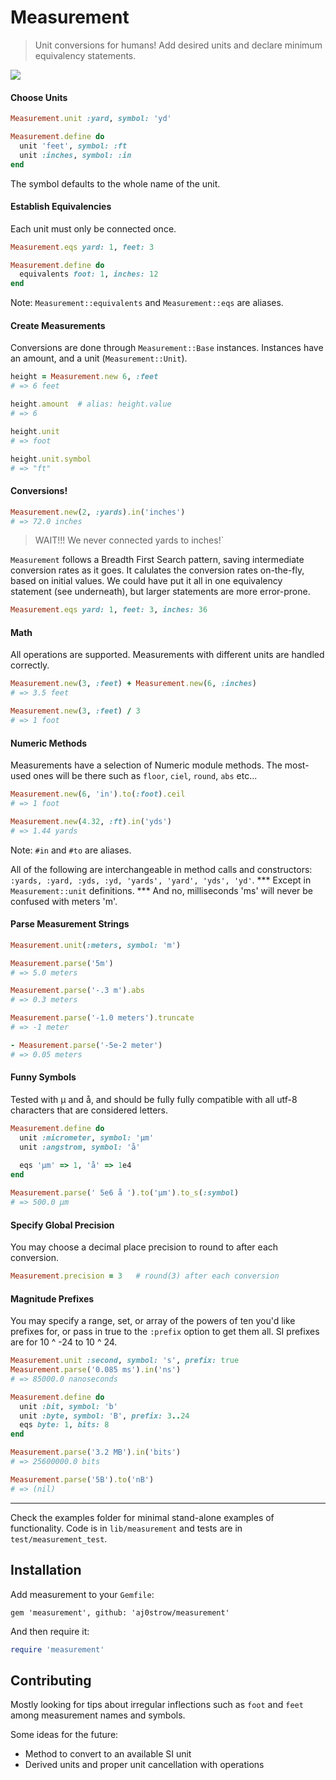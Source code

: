 # Measurement

> Unit conversions for humans! Add desired units and declare minimum equivalency statements. 

![](https://fbcdn-sphotos-g-a.akamaihd.net/hphotos-ak-snc7/481655_10151555899647269_1488239205_n.jpg)

#### Choose Units

```ruby
Measurement.unit :yard, symbol: 'yd'

Measurement.define do
  unit 'feet', symbol: :ft
  unit :inches, symbol: :in
end
```

The symbol defaults to the whole name of the unit. 

#### Establish Equivalencies

Each unit must only be connected once. 

```ruby
Measurement.eqs yard: 1, feet: 3

Measurement.define do
  equivalents foot: 1, inches: 12
end
```

Note: `Measurement::equivalents` and `Measurement::eqs` are aliases. 

#### Create Measurements

Conversions are done through `Measurement::Base` instances. Instances have an amount, and a unit (`Measurement::Unit`).

```ruby
height = Measurement.new 6, :feet
# => 6 feet

height.amount  # alias: height.value
# => 6

height.unit   
# => foot

height.unit.symbol
# => "ft"
```

#### Conversions!

```ruby
Measurement.new(2, :yards).in('inches')
# => 72.0 inches
```

> WAIT!!! We never connected yards to inches!` 

`Measurement` follows a Breadth First Search pattern, saving intermediate conversion rates as it goes. It calulates the conversion rates on-the-fly, based on initial values. We could have put it all in one equivalency statement (see underneath), but larger statements are more error-prone. 

```ruby
Measurement.eqs yard: 1, feet: 3, inches: 36
```

#### Math

All operations are supported. Measurements with different units are handled correctly. 

```ruby
Measurement.new(3, :feet) + Measurement.new(6, :inches)
# => 3.5 feet

Measurement.new(3, :feet) / 3
# => 1 foot
```

#### Numeric Methods

Measurements have a selection of Numeric module methods. The most-used ones will be there such as `floor`, `ciel`, `round`, `abs` etc...

```ruby
Measurement.new(6, 'in').to(:foot).ceil
# => 1 foot
```

```ruby
Measurement.new(4.32, :ft).in('yds')
# => 1.44 yards
```

Note: `#in` and `#to` are aliases.

All of the following are interchangeable in method calls and constructors: `:yards, :yard, :yds, :yd, 'yards', 'yard', 'yds', 'yd'`. \*\*\* Except in `Measurement::unit` definitions. \*\*\* And no, milliseconds 'ms' will never be confused with meters 'm'. 

#### Parse Measurement Strings

```ruby
Measurement.unit(:meters, symbol: 'm')

Measurement.parse('5m')
# => 5.0 meters

Measurement.parse('-.3 m').abs
# => 0.3 meters

Measurement.parse('-1.0 meters').truncate
# => -1 meter

- Measurement.parse('-5e-2 meter')
# => 0.05 meters
```

#### Funny Symbols

Tested with µ and å, and should be fully fully compatible with all utf-8 characters that are considered letters.

```ruby
Measurement.define do
  unit :micrometer, symbol: 'µm'
  unit :angstrom, symbol: 'å'
  
  eqs 'µm' => 1, 'å' => 1e4
end

Measurement.parse(' 5e6 å ').to('µm').to_s(:symbol)
# => 500.0 µm
```

#### Specify Global Precision

You may choose a decimal place precision to round to after each conversion. 

```ruby
Measurement.precision = 3   # round(3) after each conversion
```

#### Magnitude Prefixes

You may specify a range, set, or array of the powers of ten you'd like prefixes for, or pass in true to the `:prefix` option to get them all. SI prefixes are for 10 ^ -24 to 10 ^ 24.

```ruby
Measurement.unit :second, symbol: 's', prefix: true
Measurement.parse('0.085 ms').in('ns')
# => 85000.0 nanoseconds

Measurement.define do
  unit :bit, symbol: 'b'
  unit :byte, symbol: 'B', prefix: 3..24
  eqs byte: 1, bits: 8
end

Measurement.parse('3.2 MB').in('bits')
# => 25600000.0 bits

Measurement.parse('5B').to('nB')
# => (nil)
```

----

Check the examples folder for minimal stand-alone examples of functionality. Code is in `lib/measurement` and tests are in `test/measurement_test`. 

## Installation

Add measurement to your `Gemfile`:

```
gem 'measurement', github: 'aj0strow/measurement'
```

And then require it:

```ruby
require 'measurement'
```

## Contributing

Mostly looking for tips about irregular inflections such as `foot` and `feet` among measurement names and symbols. 

Some ideas for the future:

- Method to convert to an available SI unit
- Derived units and proper unit cancellation with operations